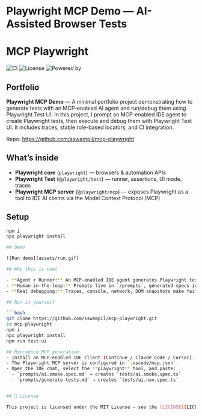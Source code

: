 # Playwright MCP Demo — AI-Assisted Browser Tests

# MCP Playwright

![CI](https://img.shields.io/github/actions/workflow/status/sswampil/mcp-playwright/playwright.yml?branch=main)
![License](https://img.shields.io/badge/license-MIT-green)
![Powered by](https://img.shields.io/badge/MCP-Playwright-blue)

## Portfolio
**Playwright MCP Demo** — A minimal portfolio project demonstrating how to generate tests with an MCP-enabled AI agent and run/debug them using Playwright Test UI. In this project, I prompt an MCP-enabled IDE agent to create Playwright tests, then execute and debug them with Playwright Test UI. It includes traces, stable role-based locators, and CI integration. 

Repo: https://github.com/sswampil/mcp-playwright


## What’s inside
- **Playwright core** (`playwright`) — browsers & automation APIs
- **Playwright Test** (`@playwright/test`) — runner, assertions, UI mode, traces
- **Playwright MCP server** (`@playwright/mcp`) — exposes Playwright as a tool to IDE AI clients via the Model Context Protocol (MCP)

## Setup
```bash
npm i
npx playwright install

## Demo

![Run demo](assets/run.gif)

## Why this is cool

- **Agent + Runner:** An MCP-enabled IDE agent generates Playwright tests; I run/debug them with **Playwright Test UI**.
- **Human-in-the-loop:** Prompts live in `/prompts`, generated specs in `/tests`. I review and refine AI output.
- **Real debugging:** Traces, console, network, DOM snapshots make failures explainable.

## Run it yourself

```bash
git clone https://github.com/sswampil/mcp-playwright.git
cd mcp-playwright
npm i
npx playwright install
npm run test:ui

## Reproduce MCP generation
- Install an MCP-enabled IDE client (Continue / Claude Code / Cursor).
- The Playwright MCP server is configured in `.vscode/mcp.json`.
- Open the IDE chat, select the **playwright** tool, and paste:
  - `prompts/ai.smoke.spec.md` → creates `tests/ai.smoke.spec.ts`
  - `prompts/generate-tests.md` → creates `tests/ai.nav.spec.ts`


## 📜 License

This project is licensed under the MIT License — see the [LICENSE](LICENSE) file for details.
